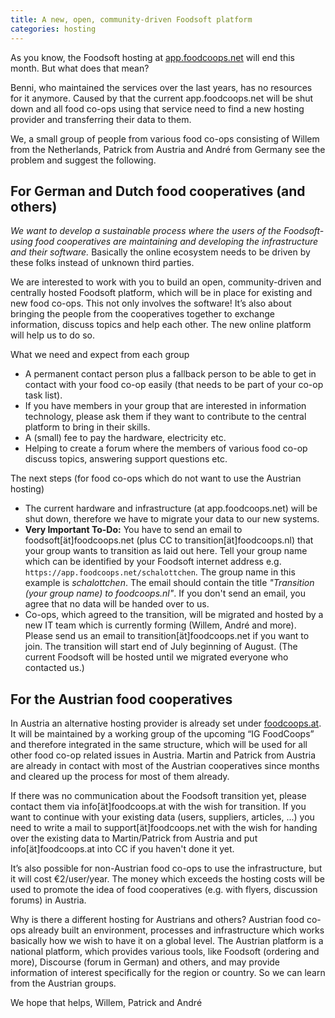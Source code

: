 ```yaml
---
title: A new, open, community-driven Foodsoft platform
categories: hosting
---
```

As you know, the Foodsoft hosting at [app.foodcoops.net](http://app.foodcoops.net/)
will end this month. But what does that mean?

Benni, who maintained the services over the last years, has no resources for it
anymore. Caused by that the current app.foodcoops.net will be shut down and all
food co-ops using that service need to find a new hosting provider and
transferring their data to them.

We, a small group of people from various food co-ops consisting of Willem from
the Netherlands, Patrick from Austria and André from Germany see the problem
and suggest the following.


## For German and Dutch food cooperatives (and others)

_We want to develop a sustainable process where the users of the Foodsoft-using
food cooperatives are maintaining and developing the infrastructure and their
software._ Basically the online ecosystem needs to be driven by these folks
instead of unknown third parties.

We are interested to work with you to build an open, community-driven and
centrally hosted Foodsoft platform, which will be in place for existing and new
food co-ops. This not only involves the software! It’s also about bringing the
people from the cooperatives together to exchange information, discuss topics
and help each other. The new online platform will help us to do so.

What we need and expect from each group

* A permanent contact person plus a fallback person to be able to get in
  contact with your food co-op easily (that needs to be part of your co-op task
  list).
* If you have members in your group that are interested in information
  technology, please ask them if they want to contribute to the central
  platform to bring in their skills.
* A (small) fee to pay the hardware, electricity etc.
* Helping to create a forum where the members of various food co-op discuss
  topics, answering support questions etc.


The next steps (for food co-ops which do not want to use the Austrian hosting)

* The current hardware and infrastructure (at app.foodcoops.net) will be shut
  down, therefore we have to migrate your data to our new systems.
* **Very Important To-Do:** You have to send an email to foodsoft[ät]foodcoops.net
  (plus CC to transition[ät]foodcoops.nl) that your group wants to transition as
  laid out here. Tell your group name which can be identified by your Foodsoft
  internet address e.g. `https://app.foodcoops.net/schalottchen`. The group name
  in this example is _schalottchen_. The email should contain the title
  _"Transition (your group name) to foodcoops.nl"_.  If you don't send an email,
  you agree that no data will be handed over to us.
* Co-ops, which agreed to the transition, will be migrated and hosted by a
  new IT team which is currently forming (Willem, André and more). Please send
  us an email to transition[ät]foodcoops.net if you want to join. The transition
  will start end of July beginning of August. (The current Foodsoft will be hosted
  until we migrated everyone who contacted us.)


## For the Austrian food cooperatives

In Austria an alternative hosting provider is already set under
[foodcoops.at](https://foodcoops.at/). It will be maintained by a working group of the
upcoming “IG FoodCoops” and therefore integrated in the same structure, which
will be used for all other food co-op related issues in Austria. Martin and
Patrick from Austria are already in contact with most of the Austrian
cooperatives since months and cleared up the process for most of them already.

If there was no communication about the Foodsoft transition yet, please contact
them via info[ät]foodcoops.at with the wish for transition. If you want to
continue with your existing data (users, suppliers, articles, ...) you need to
write a mail to support[ät]foodcoops.net with the wish for handing over the
existing data to Martin/Patrick from Austria and put info[ät]foodcoops.at into
CC if you haven't done it yet.

It’s also possible for non-Austrian food co-ops to use the infrastructure, but
it will cost €2/user/year. The money which exceeds the hosting costs will be
used to promote the idea of food cooperatives (e.g. with flyers, discussion
forums) in Austria.



Why is there a different hosting for Austrians and others? Austrian food co-ops
already built an environment, processes and infrastructure which works
basically how we wish to have it on a global level. The Austrian platform is a
national platform, which provides various tools, like Foodsoft (ordering and
more), Discourse (forum in German) and others, and may provide information of
interest specifically for the region or country. So we can learn from the
Austrian groups.



We hope that helps,
Willem, Patrick and André
